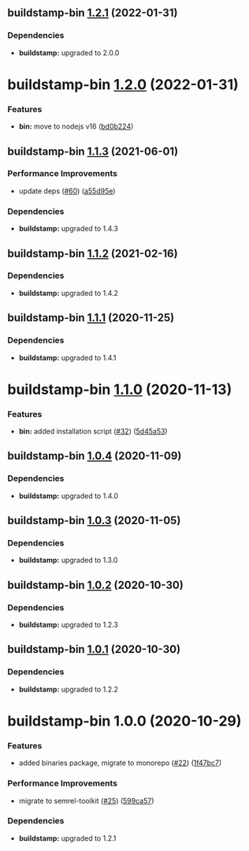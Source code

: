## buildstamp-bin [1.2.1](https://github.com/qiwi/buildstamp/compare/buildstamp-bin@1.2.0...buildstamp-bin@1.2.1) (2022-01-31)





### Dependencies

* **buildstamp:** upgraded to 2.0.0

# buildstamp-bin [1.2.0](https://github.com/qiwi/buildstamp/compare/buildstamp-bin@1.1.3...buildstamp-bin@1.2.0) (2022-01-31)


### Features

* **bin:** move to nodejs v16 ([bd0b224](https://github.com/qiwi/buildstamp/commit/bd0b2243354196ff9a1a0d8ccb719bdc8e12fb0e))

## buildstamp-bin [1.1.3](https://github.com/qiwi/buildstamp/compare/buildstamp-bin@1.1.2...buildstamp-bin@1.1.3) (2021-06-01)


### Performance Improvements

* update deps ([#60](https://github.com/qiwi/buildstamp/issues/60)) ([a55d95e](https://github.com/qiwi/buildstamp/commit/a55d95e95355e87fe2421b20a0056adee48b4327))





### Dependencies

* **buildstamp:** upgraded to 1.4.3

## buildstamp-bin [1.1.2](https://github.com/qiwi/buildstamp/compare/buildstamp-bin@1.1.1...buildstamp-bin@1.1.2) (2021-02-16)





### Dependencies

* **buildstamp:** upgraded to 1.4.2

## buildstamp-bin [1.1.1](https://github.com/qiwi/buildstamp/compare/buildstamp-bin@1.1.0...buildstamp-bin@1.1.1) (2020-11-25)





### Dependencies

* **buildstamp:** upgraded to 1.4.1

# buildstamp-bin [1.1.0](https://github.com/qiwi/buildstamp/compare/buildstamp-bin@1.0.4...buildstamp-bin@1.1.0) (2020-11-13)


### Features

* **bin:** added installation script ([#32](https://github.com/qiwi/buildstamp/issues/32)) ([5d45a53](https://github.com/qiwi/buildstamp/commit/5d45a53a10f9e843fbb5b05413c45d3f6897c432))

## buildstamp-bin [1.0.4](https://github.com/qiwi/buildstamp/compare/buildstamp-bin@1.0.3...buildstamp-bin@1.0.4) (2020-11-09)





### Dependencies

* **buildstamp:** upgraded to 1.4.0

## buildstamp-bin [1.0.3](https://github.com/qiwi/buildstamp/compare/buildstamp-bin@1.0.2...buildstamp-bin@1.0.3) (2020-11-05)





### Dependencies

* **buildstamp:** upgraded to 1.3.0

## buildstamp-bin [1.0.2](https://github.com/qiwi/buildstamp/compare/buildstamp-bin@1.0.1...buildstamp-bin@1.0.2) (2020-10-30)





### Dependencies

* **buildstamp:** upgraded to 1.2.3

## buildstamp-bin [1.0.1](https://github.com/qiwi/buildstamp/compare/buildstamp-bin@1.0.0...buildstamp-bin@1.0.1) (2020-10-30)





### Dependencies

* **buildstamp:** upgraded to 1.2.2

# buildstamp-bin 1.0.0 (2020-10-29)


### Features

* added binaries package, migrate to monorepo ([#22](https://github.com/qiwi/buildstamp/issues/22)) ([1f47bc7](https://github.com/qiwi/buildstamp/commit/1f47bc7f881f1ca23d803cd8ad266a106c0d09cd))


### Performance Improvements

* migrate to semrel-toolkit ([#25](https://github.com/qiwi/buildstamp/issues/25)) ([599ca57](https://github.com/qiwi/buildstamp/commit/599ca57f904d574e59e675690de9da079e188298))





### Dependencies

* **buildstamp:** upgraded to 1.2.1
